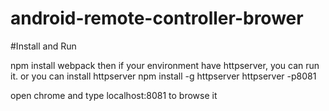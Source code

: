 # android-remote-controller-brower

#Install and Run

npm install
webpack
then if your environment have httpserver, you can run it.
or you can install httpserver
npm install -g httpserver
httpserver -p8081

open chrome and type localhost:8081 to browse it
